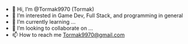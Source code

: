 - 👋 Hi, I’m @Tormak9970 (Tormak)
- 👀 I’m interested in Game Dev, Full Stack, and programming in general
- 🌱 I’m currently learning ...
- 💞️ I’m looking to collaborate on ...
- 📫 How to reach me Tormak9970@gmail.com

<!---
Tormak9970/Tormak9970 is a ✨ special ✨ repository because its `README.md` (this file) appears on your GitHub profile.
You can click the Preview link to take a look at your changes.
--->
